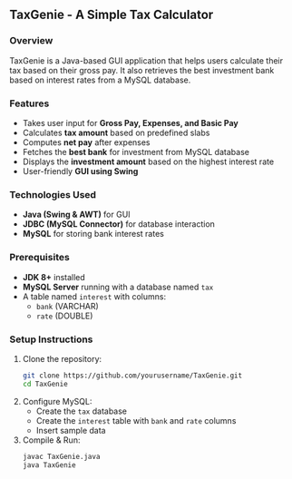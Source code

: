 ## TaxGenie - A Simple Tax Calculator  

### Overview  
TaxGenie is a Java-based GUI application that helps users calculate their tax based on their gross pay. It also retrieves the best investment bank based on interest rates from a MySQL database.  

### Features  
- Takes user input for **Gross Pay, Expenses, and Basic Pay**  
- Calculates **tax amount** based on predefined slabs  
- Computes **net pay** after expenses  
- Fetches the **best bank** for investment from MySQL database  
- Displays the **investment amount** based on the highest interest rate  
- User-friendly **GUI using Swing**  

### Technologies Used  
- **Java (Swing & AWT)** for GUI  
- **JDBC (MySQL Connector)** for database interaction  
- **MySQL** for storing bank interest rates  

### Prerequisites  
- **JDK 8+** installed  
- **MySQL Server** running with a database named `tax`  
- A table named `interest` with columns:  
  - `bank` (VARCHAR)  
  - `rate` (DOUBLE)  

### Setup Instructions  
1. Clone the repository:  
   ```sh
   git clone https://github.com/yourusername/TaxGenie.git
   cd TaxGenie
   ```  
2. Configure MySQL:  
   - Create the `tax` database  
   - Create the `interest` table with `bank` and `rate` columns  
   - Insert sample data  
3. Compile & Run:  
   ```sh
   javac TaxGenie.java  
   java TaxGenie  
   ```  

